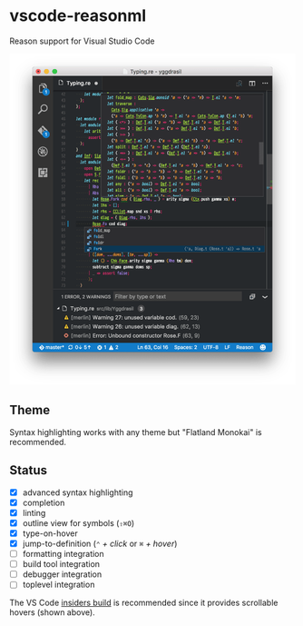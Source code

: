 # vscode-reasonml

Reason support for Visual Studio Code

![screenshot](https://github.com/freebroccolo/vscode-reasonml/raw/master/assets/screenshot.png)

## Theme

Syntax highlighting works with any theme but "Flatland Monokai" is recommended.

## Status

- [x] advanced syntax highlighting
- [x] completion
- [x] linting
- [x] outline view for symbols (`⇧⌘O`)
- [x] type-on-hover
- [x] jump-to-definition (*`⌃` + click* or *`⌘` + hover*)
- [ ] formatting integration
- [ ] build tool integration
- [ ] debugger integration
- [ ] toplevel integration

The VS Code [insiders build](https://code.visualstudio.com/insiders) is recommended since it provides scrollable hovers (shown above).

